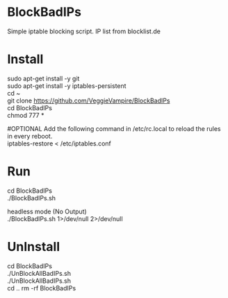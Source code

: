# BlockBadIPs
Simple iptable blocking script. IP list from blocklist.de

# Install
sudo apt-get install -y git <br>
sudo apt-get install -y iptables-persistent <br>
cd ~ <br>
git clone https://github.com/VeggieVampire/BlockBadIPs <br>
cd BlockBadIPs<br>
chmod 777 * <br>

#OPTIONAL
Add the following command in /etc/rc.local to reload the rules in every reboot. <br>
iptables-restore < /etc/iptables.conf <br>

# Run
cd BlockBadIPs <br>
./BlockBadIPs.sh <br>


headless mode (No Output)<br>
./BlockBadIPs.sh 1>/dev/null 2>/dev/null <br>

# UnInstall
cd BlockBadIPs <br>
./UnBlockAllBadIPs.sh <br>
./UnBlockAllBadIPs.sh <br>
cd ..
rm -rf BlockBadIPs
